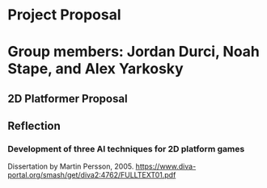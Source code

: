 # Project Proposal

# Group members: Jordan Durci, Noah Stape, and Alex Yarkosky

## 2D Platformer Proposal

## Reflection

### Development of three AI techniques for 2D platform games

Dissertation by Martin Persson, 2005.
https://www.diva-portal.org/smash/get/diva2:4762/FULLTEXT01.pdf
